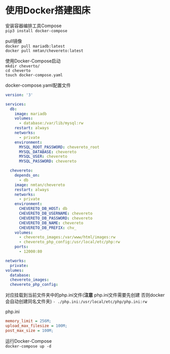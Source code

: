 # 使用Docker搭建图床

安装容器编排工具Compose  
`pip3 install docker-compose`

pull镜像  
`docker pull mariadb:latest`  
`docker pull nmtan/chevereto:latest`  

使用Docker-Compose启动  
`mkdir cheverto/`  
`cd cheverto`  
`touch docker-compose.yaml`

docker-compose.yaml配置文件

```yml
version: '3'

services:
  db:
    image: mariadb
    volumes:
      - database:/var/lib/mysql:rw
    restart: always
    networks:
      - private
    environment:
      MYSQL_ROOT_PASSWORD: chevereto_root
      MYSQL_DATABASE: chevereto
      MYSQL_USER: chevereto
      MYSQL_PASSWORD: chevereto

  chevereto:
    depends_on:
      - db
    image: nmtan/chevereto
    restart: always
    networks:
      - private
    environment:
      CHEVERETO_DB_HOST: db
      CHEVERETO_DB_USERNAME: chevereto
      CHEVERETO_DB_PASSWORD: chevereto
      CHEVERETO_DB_NAME: chevereto
      CHEVERETO_DB_PREFIX: chv_
    volumes:
      - chevereto_images:/var/www/html/images:rw
      - chevereto_php_config:/usr/local/etc/php:rw
    ports:
      - 12000:80

networks:
  private:
volumes:
  database:
  chevereto_images:
  chevereto_php_config:
```

对应挂载到当前文件夹中的php.ini文件(**注意** php.ini文件需要先创建 否则docker会自动创建同名文件夹)
`- ./php.ini:/usr/local/etc/php/php.ini:rw`

php.ini
```ini
memory_limit = 256M;
upload_max_filesize = 100M;
post_max_size = 100M;
```

运行Docker-Compose  
`docker-compose up -d`